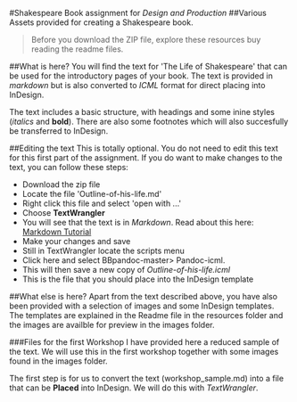 #Shakespeare Book assignment for *Design and Production*
##Various Assets provided for creating a Shakespeare book.

> Before you download the ZIP file, explore these resources buy reading the readme files.

##What is here?
You will find the text for 'The Life of Shakespeare' that can be used for the introductory pages of your book. The text is provided in *markdown* but is also converted to *ICML* format for direct placing into InDesign.

The text includes a basic structure, with headings and some inine styles (*italics* and **bold**). There are also some footnotes which will also succesfully be transferred to InDesign.

##Editing the text
This is totally optional. You do not need to edit this text for this first part of the assignment. If you do want to make changes to the text, you can follow these steps:

 - Download the zip file
 - Locate the file 'Outline-of-his-life.md'
 - Right click this file and select 'open with ...' 
 - Choose **TextWrangler**
 - You will see that the text is in *Markdown*. Read about this here: [Markdown Tutorial](http://www.markdowntutorial.com)
 - Make your changes and save
 - Still in TextWrangler locate the scripts menu
 - Click here and select BBpandoc-master> Pandoc-icml.
 - This will then save a new copy of *Outline-of-his-life.icml*
 - This is the file that you should place into the InDesign template
 
##What else is here?
Apart from the text described above, you have also been provided with a selection of images and some InDesign templates. The templates are explained in the Readme file in the resources folder and the images are availble for preview in the images folder.

###Files for the first Workshop
I have provided here a reduced sample of the text. We will use this in the first workshop together with some images found in the images folder.

The first step is for us to convert the text (workshop_sample.md) into a file that can be **Placed** into InDesign. We will do this with *TextWrangler*.
